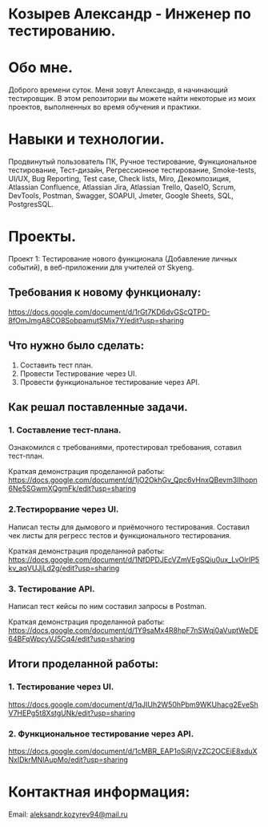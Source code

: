 # Козырев Александр - Инженер по тестированию.

# Обо мне.
Доброго времени суток. Меня зовут Александр, я начинающий тестировщик. 
В этом репозитории вы можете найти некоторые из моих проектов, выполненных во время обучения и практики.

# Навыки и технологии.
Продвинутый пользователь ПК, Ручное тестирование, Функциональное тестирование, Тест-дизайн, Регрессионное тестирование, Smoke-tests, UI/UX, Bug Reporting,
Test case, Check lists, Miro, Декомпозиция, Atlassian Confluence, Atlassian Jira, Atlassian Trello, QaseIO, Scrum, DevTools, Postman, Swagger, SOAPUI, Jmeter, Google Sheets, SQL, PostgresSQL.

# Проекты.
Проект 1: Тестирование нового функционала (Добавление личных событий), в веб-приложении для учителей от Skyeng.

## Требования к новому функционалу:

https://docs.google.com/document/d/1rGt7KD6dvGScQTPD-8fOmJmgA8CO8SobpamutSMjx7Y/edit?usp=sharing

## Что нужно было сделать:
1. Составить тест план.
2. Провести Тестирование через UI.
3. Провести функциональное тестирование через API.

## Как решал поставленные задачи.

### 1. Составление тест-плана.

Ознакомился с требованиями, протестировал требования, сотавил тест-план.

Краткая демонстрация проделанной работы:
https://docs.google.com/document/d/1jO2OkhGv_Qpc6vHnxQBevm3Ilhopn6Ne5SGwmXQgmFk/edit?usp=sharing

### 2.Тестирорвание через UI.

Написал тесты для дымового и приёмочного тестирования. Составил чек листы для регресс тестов и функционального тестирования. 

Краткая демонстрация проделанной работы:
https://docs.google.com/document/d/1NfDPDJEcVZmVEgSQiu0ux_LvOlrIP5kv_aqVUJjLd2g/edit?usp=sharing

### 3. Тестирование API.

Написал тест кейсы по ним составил запросы в Postman.

Краткая демонстрация проделанной работы:
https://docs.google.com/document/d/1Y9saMx4R8hpF7nSWqj0aVuptWeDE64BFqWpcyVJ5Cq4/edit?usp=sharing

## Итоги проделанной работы:

### 1. Тестирование через UI.

   https://docs.google.com/document/d/1qJIUh2W50hPbm9WKUhacg2EveShV7HEPg5t8XstgUNk/edit?usp=sharing

### 2. Функциональное тестирование через API.

   https://docs.google.com/document/d/1cMBR_EAP1oSiRjVzZC2OCEiE8xduXNxIDkrMNlAupMo/edit?usp=sharing

# Контактная информация:
Email: aleksandr.kozyrev94@mail.ru
